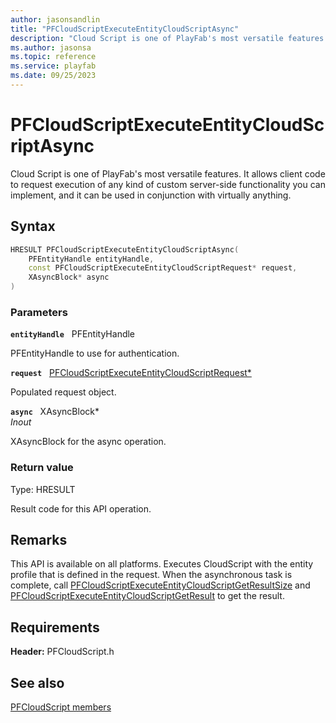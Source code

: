 ```yaml
---
author: jasonsandlin
title: "PFCloudScriptExecuteEntityCloudScriptAsync"
description: "Cloud Script is one of PlayFab's most versatile features. It allows client code to request execution of any kind of custom server-side functionality you can implement, and it can be used in conjunction with virtually anything."
ms.author: jasonsa
ms.topic: reference
ms.service: playfab
ms.date: 09/25/2023
---
```


# PFCloudScriptExecuteEntityCloudScriptAsync  

Cloud Script is one of PlayFab's most versatile features. It allows client code to request execution of any kind of custom server-side functionality you can implement, and it can be used in conjunction with virtually anything.  

## Syntax  
  
```cpp
HRESULT PFCloudScriptExecuteEntityCloudScriptAsync(  
    PFEntityHandle entityHandle,  
    const PFCloudScriptExecuteEntityCloudScriptRequest* request,  
    XAsyncBlock* async  
)  
```  
  
### Parameters  
  
**`entityHandle`** &nbsp; PFEntityHandle  
  
PFEntityHandle to use for authentication.  
  
**`request`** &nbsp; [PFCloudScriptExecuteEntityCloudScriptRequest*](../../pfcloudscripttypes/structs/pfcloudscriptexecuteentitycloudscriptrequest.md)  
  
Populated request object.  
  
**`async`** &nbsp; XAsyncBlock*  
*_Inout_*  
  
XAsyncBlock for the async operation.  
  
  
### Return value
Type: HRESULT
  
Result code for this API operation.
  
## Remarks  
  
This API is available on all platforms. Executes CloudScript with the entity profile that is defined in the request. When the asynchronous task is complete, call [PFCloudScriptExecuteEntityCloudScriptGetResultSize](pfcloudscriptexecuteentitycloudscriptgetresultsize.md) and [PFCloudScriptExecuteEntityCloudScriptGetResult](pfcloudscriptexecuteentitycloudscriptgetresult.md) to get the result.
  
## Requirements  
  
**Header:** PFCloudScript.h
  
## See also  
[PFCloudScript members](../pfcloudscript_members.md)  

  
  
